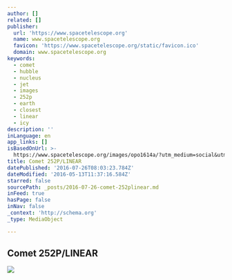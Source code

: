 ```yaml
---
author: []
related: []
publisher:
  url: 'https://www.spacetelescope.org'
  name: www.spacetelescope.org
  favicon: 'https://www.spacetelescope.org/static/favicon.ico'
  domain: www.spacetelescope.org
keywords:
  - comet
  - hubble
  - nucleus
  - jet
  - images
  - 252p
  - earth
  - closest
  - linear
  - icy
description: ''
inLanguage: en
app_links: []
isBasedOnUrl: >-
  https://www.spacetelescope.org/images/opo1614a/?utm_medium=social&utm_campaign=SocialSignIn&utm_source=Twitter
title: Comet 252P/LINEAR
datePublished: '2016-07-26T08:03:23.784Z'
dateModified: '2016-05-13T11:37:16.584Z'
starred: false
sourcePath: _posts/2016-07-26-comet-252plinear.md
inFeed: true
hasPage: false
inNav: false
_context: 'http://schema.org'
_type: MediaObject

---
```

<article style=""><h1>Comet 252P/LINEAR</h1><img src="http://cdn.spacetelescope.org/archives/images/screen/opo1614a.jpg" /></article>